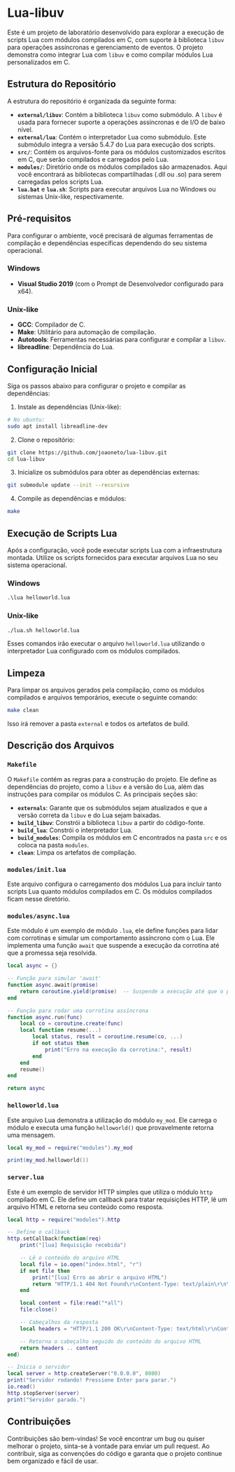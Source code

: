 # Lua-libuv

Este é um projeto de laboratório desenvolvido para explorar a execução de scripts Lua com módulos compilados em C, com suporte à biblioteca `libuv` para operações assíncronas e gerenciamento de eventos. O projeto demonstra como integrar Lua com `libuv` e como compilar módulos Lua personalizados em C.

## Estrutura do Repositório

A estrutura do repositório é organizada da seguinte forma:

- **`external/libuv`**: Contém a biblioteca `libuv` como submódulo. A `libuv` é usada para fornecer suporte a operações assíncronas e de I/O de baixo nível.
- **`external/lua`**: Contém o interpretador Lua como submódulo. Este submódulo integra a versão 5.4.7 do Lua para execução dos scripts.
- **`src/`**: Contém os arquivos-fonte para os módulos customizados escritos em C, que serão compilados e carregados pelo Lua.
- **`modules/`**: Diretório onde os módulos compilados são armazenados. Aqui você encontrará as bibliotecas compartilhadas (.dll ou .so) para serem carregadas pelos scripts Lua.
- **`lua.bat`** e **`lua.sh`**: Scripts para executar arquivos Lua no Windows ou sistemas Unix-like, respectivamente.

## Pré-requisitos

Para configurar o ambiente, você precisará de algumas ferramentas de compilação e dependências específicas dependendo do seu sistema operacional.

### Windows
- **Visual Studio 2019** (com o Prompt de Desenvolvedor configurado para x64).

### Unix-like
- **GCC**: Compilador de C.
- **Make**: Utilitário para automação de compilação.
- **Autotools**: Ferramentas necessárias para configurar e compilar a `libuv`.
- **libreadline**: Dependência do Lua.

## Configuração Inicial

Siga os passos abaixo para configurar o projeto e compilar as dependências:

1. Instale as dependências (Unix-like):

```bash
# No ubuntu:
sudo apt install libreadline-dev
```

2. Clone o repositório:

```bash
git clone https://github.com/joaoneto/lua-libuv.git
cd lua-libuv
```

3. Inicialize os submódulos para obter as dependências externas:

```bash
git submodule update --init --recursive
```

4. Compile as dependências e módulos:

```bash
make
```

## Execução de Scripts Lua

Após a configuração, você pode executar scripts Lua com a infraestrutura montada. Utilize os scripts fornecidos para executar arquivos Lua no seu sistema operacional.

### Windows

```cmd
.\lua helloworld.lua
```

### Unix-like

```bash
./lua.sh helloworld.lua
```

Esses comandos irão executar o arquivo `helloworld.lua` utilizando o interpretador Lua configurado com os módulos compilados.

## Limpeza

Para limpar os arquivos gerados pela compilação, como os módulos compilados e arquivos temporários, execute o seguinte comando:

```bash
make clean
```

Isso irá remover a pasta `external` e todos os artefatos de build.

## Descrição dos Arquivos

### `Makefile`

O `Makefile` contém as regras para a construção do projeto. Ele define as dependências do projeto, como a `libuv` e a versão do Lua, além das instruções para compilar os módulos C. As principais seções são:

- **`externals`**: Garante que os submódulos sejam atualizados e que a versão correta da `libuv` e do Lua sejam baixadas.
- **`build_libuv`**: Constrói a biblioteca `libuv` a partir do código-fonte.
- **`build_lua`**: Constrói o interpretador Lua.
- **`build_modules`**: Compila os módulos em C encontrados na pasta `src` e os coloca na pasta `modules`.
- **`clean`**: Limpa os artefatos de compilação.

### `modules/init.lua`

Este arquivo configura o carregamento dos módulos Lua para incluir tanto scripts Lua quanto módulos compilados em C. Os módulos compilados ficam nesse diretório.


### `modules/async.lua`

Este módulo é um exemplo de módulo `.lua`, ele define funções para lidar com corrotinas e simular um comportamento assíncrono com o Lua. Ele implementa uma função `await` que suspende a execução da corrotina até que a promessa seja resolvida.

```lua
local async = {}

-- Função para simular 'await'
function async.await(promise)
    return coroutine.yield(promise)  -- Suspende a execução até que o promise seja resolvido
end

-- Função para rodar uma corrotina assíncrona
function async.run(func)
    local co = coroutine.create(func)
    local function resume(...)
        local status, result = coroutine.resume(co, ...)
        if not status then
            print("Erro na execução da corrotina:", result)
        end
    end
    resume()
end

return async
```

### `helloworld.lua`

Este arquivo Lua demonstra a utilização do módulo `my_mod`. Ele carrega o módulo e executa uma função `helloworld()` que provavelmente retorna uma mensagem.

```lua
local my_mod = require("modules").my_mod

print(my_mod.helloworld())
```

### `server.lua`

Este é um exemplo de servidor HTTP simples que utiliza o módulo `http` compilado em C. Ele define um callback para tratar requisições HTTP, lê um arquivo HTML e retorna seu conteúdo como resposta.

```lua
local http = require("modules").http

-- Define o callback
http.setCallback(function(req)
    print("[lua] Requisição recebida")

    -- Lê o conteúdo do arquivo HTML
    local file = io.open("index.html", "r")
    if not file then
        print("[lua] Erro ao abrir o arquivo HTML")
        return "HTTP/1.1 404 Not Found\r\nContent-Type: text/plain\r\n\r\nArquivo não encontrado.\n"
    end

    local content = file:read("*all")
    file:close()

    -- Cabeçalhos da resposta
    local headers = "HTTP/1.1 200 OK\r\nContent-Type: text/html\r\nContent-Length: " .. #content .. "\r\n\r\n"

    -- Retorna o cabeçalho seguido do conteúdo do arquivo HTML
    return headers .. content
end)

-- Inicia o servidor
local server = http.createServer("0.0.0.0", 8080)
print("Servidor rodando! Pressione Enter para parar.")
io.read()
http.stopServer(server)
print("Servidor parado.")
```

## Contribuições

Contribuições são bem-vindas! Se você encontrar um bug ou quiser melhorar o projeto, sinta-se à vontade para enviar um pull request. Ao contribuir, siga as convenções do código e garanta que o projeto continue bem organizado e fácil de usar.


